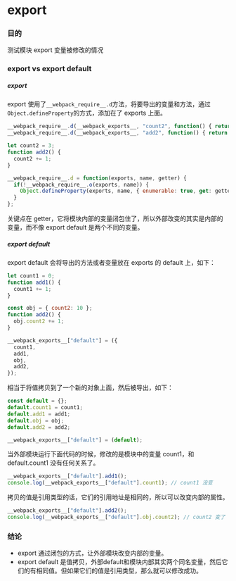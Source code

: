 # export

### 目的
测试模块 export 变量被修改的情况

### export vs export default

##### export
export 使用了`__webpack_require__.d`方法，将要导出的变量和方法，通过`Object.defineProperty`的方式，添加在了 exports 上面。
```javascript
__webpack_require__.d(__webpack_exports__, "count2", function() { return count2; });
__webpack_require__.d(__webpack_exports__, "add2", function() { return add2; });

let count2 = 3;
function add2() {
  count2 += 1;
}

__webpack_require__.d = function(exports, name, getter) {
  if(!__webpack_require__.o(exports, name)) {
    Object.defineProperty(exports, name, { enumerable: true, get: getter });
  }
};
```
关键点在 getter，它将模块内部的变量闭包住了，所以外部改变的其实是内部的变量，而不像 export default 是两个不同的变量。
##### export default

export default 会将导出的方法或者变量放在 exports 的 default 上，如下：
```javascript
let count1 = 0;
function add1() {
  count1 += 1;
}

const obj = { count2: 10 };
function add2() {
  obj.count2 += 1;
}

__webpack_exports__["default"] = ({
  count1,
  add1,
  obj,
  add2,
});
```
相当于将值拷贝到了一个新的对象上面，然后被导出，如下：
```javascript
const default = {};
default.count1 = count1;
default.add1 = add1;
default.obj = obj;
default.add2 = add2;

__webpack_exports__["default"] = (default);
```
当外部模块运行下面代码的时候，修改的是模块中的变量 count1，和 default.count1 没有任何关系了。
```javascript
__webpack_exports__["default"].add1();
console.log(__webpack_exports__["default"].count1); // count1 没变
```
拷贝的值是引用类型的话，它们的引用地址是相同的，所以可以改变内部的属性。
```javascript
__webpack_exports__["default"].add2();
console.log(__webpack_exports__["default"].obj.count2); // count2 变了
```

### 结论
- export 通过闭包的方式，让外部模块改变内部的变量。
- export default 是值拷贝，外部default和模块内部其实两个同名变量，然后它们的有相同值。但如果它们的值是引用类型，那么就可以修改成功。

